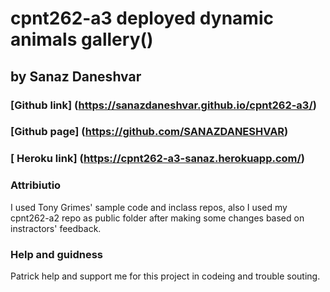 # cpnt262-a3  deployed dynamic animals gallery()
## by Sanaz Daneshvar
### [Github link] (https://sanazdaneshvar.github.io/cpnt262-a3/)
### [Github page] (https://github.com/SANAZDANESHVAR)
### [ Heroku link] (https://cpnt262-a3-sanaz.herokuapp.com/)
   
### Attribiutio
I used Tony Grimes'  sample code and inclass repos, also I used my cpnt262-a2 repo as public folder after making some changes based on instractors' feedback.


### Help and guidness
 Patrick help and support me for this project in codeing and trouble souting.




